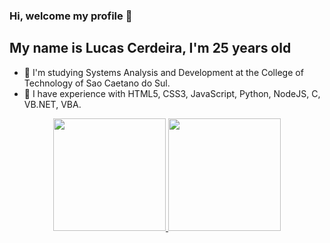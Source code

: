 ### Hi, welcome my profile 👋

## My name is Lucas Cerdeira, I'm 25 years old 


- 🔭  I'm studying Systems Analysis and Development at the College of Technology of Sao Caetano do Sul.
- 🌱 I have experience with HTML5, CSS3, JavaScript, Python, NodeJS, C, VB.NET, VBA.

<div align="center">
  <a href="https://github.com/lucascerdeira">
  <img height="180em" src="https://github-readme-stats.vercel.app/api?username=lucascerdeira&show_icons=true&theme=dracula&include_all_commits=true&count_private=true"/>
  <img height="180em" src="https://github-readme-stats.vercel.app/api/top-langs/?username=lucascerdeira&layout=compact&langs_count=7&theme=dracula"/>
</div>
